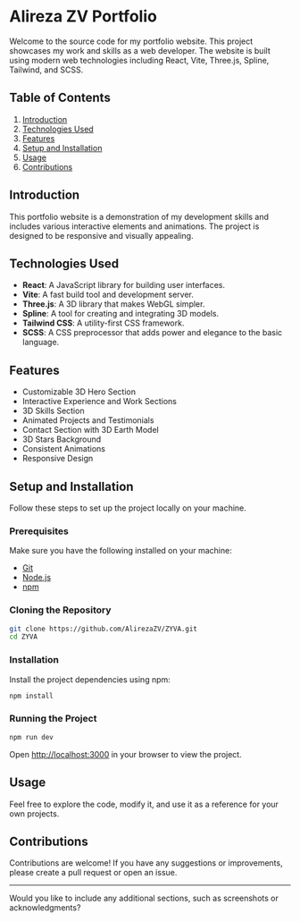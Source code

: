 
# Alireza ZV Portfolio

Welcome to the source code for my portfolio website. This project showcases my work and skills as a web developer. The website is built using modern web technologies including React, Vite, Three.js, Spline, Tailwind, and SCSS.

## Table of Contents

1. [Introduction](#introduction)
2. [Technologies Used](#technologies-used)
3. [Features](#features)
4. [Setup and Installation](#setup-and-installation)
5. [Usage](#usage)
6. [Contributions](#contributions)

## Introduction

This portfolio website is a demonstration of my development skills and includes various interactive elements and animations. The project is designed to be responsive and visually appealing.

## Technologies Used

- **React**: A JavaScript library for building user interfaces.
- **Vite**: A fast build tool and development server.
- **Three.js**: A 3D library that makes WebGL simpler.
- **Spline**: A tool for creating and integrating 3D models.
- **Tailwind CSS**: A utility-first CSS framework.
- **SCSS**: A CSS preprocessor that adds power and elegance to the basic language.

## Features

- Customizable 3D Hero Section
- Interactive Experience and Work Sections
- 3D Skills Section
- Animated Projects and Testimonials
- Contact Section with 3D Earth Model
- 3D Stars Background
- Consistent Animations
- Responsive Design

## Setup and Installation

Follow these steps to set up the project locally on your machine.

### Prerequisites

Make sure you have the following installed on your machine:
- [Git](https://git-scm.com/)
- [Node.js](https://nodejs.org/)
- [npm](https://www.npmjs.com/)

### Cloning the Repository

```bash
git clone https://github.com/AlirezaZV/ZYVA.git
cd ZYVA
```

### Installation

Install the project dependencies using npm:

```bash
npm install
```

### Running the Project

```bash
npm run dev
```

Open [http://localhost:3000](http://localhost:3000) in your browser to view the project.

## Usage

Feel free to explore the code, modify it, and use it as a reference for your own projects.

## Contributions

Contributions are welcome! If you have any suggestions or improvements, please create a pull request or open an issue.

---

Would you like to include any additional sections, such as screenshots or acknowledgments?
